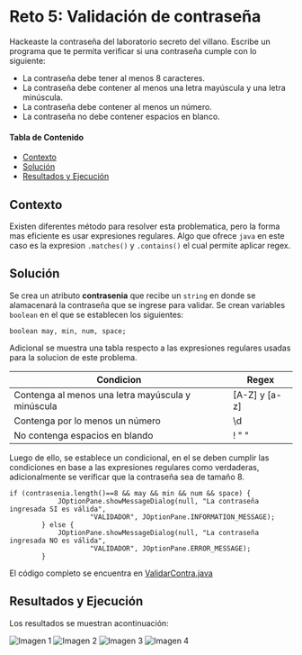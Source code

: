 # Reto 5: Validación de contraseña
Hackeaste la contraseña del laboratorio secreto del villano. Escribe un programa que te permita verificar si una contraseña cumple con lo siguiente:
* La contraseña debe tener al menos 8 caracteres.
* La contraseña debe contener al menos una letra mayúscula y una letra minúscula.
* La contraseña debe contener al menos un número.
* La contraseña no debe contener espacios en blanco.

#### Tabla de Contenido

- [Contexto](#contexto)
- [Solución](#solución)
- [Resultados y Ejecución](#resultados-y-ejecución)

## Contexto
Existen diferentes método para resolver esta problematica, pero la forma mas eficiente es usar expresiones regulares. Algo que ofrece ```java``` en este caso es la expresion ```.matches()``` y ```.contains()``` el cual permite aplicar regex.

## Solución
Se crea un atributo **contrasenia** que recibe un ```string``` en donde se alamacenará la contraseña que se ingrese para validar. Se crean variables ```boolean``` en el que se establecen los siguientes:

 ```boolean may, min, num, space;```

Adicional se muestra una tabla respecto a las expresiones regulares usadas para la solucion de este problema.

| Condicion      | Regex |  
| ----------- | ----------- |
| Contenga al menos una letra mayúscula y minúscula | [A-Z] y [a-z] |
| Contenga por lo menos un número   | \\d |
| No contenga espacios en blando | ! " "  |

Luego de ello, se establece un condicional, en el se deben cumplir las condiciones en base a las expresiones regulares como verdaderas, adicionalmente se verificar que la contraseña sea de tamaño 8.

```
if (contrasenia.length()==8 && may && min && num && space) {
            JOptionPane.showMessageDialog(null, "La contraseña ingresada SI es válida",
                    "VALIDADOR", JOptionPane.INFORMATION_MESSAGE);
        } else {
            JOptionPane.showMessageDialog(null, "La contraseña ingresada NO es válida",
                    "VALIDADOR", JOptionPane.ERROR_MESSAGE);
        }
```
El código completo se encuentra en [ValidarContra.java](https://github.com/ShanderGonzalez/30DaysOfCode/blob/master/src/Desafio5/ValidarContra.java "ValidarContra.java")

## Resultados y Ejecución
Los resultados se muestran acontinuación:

![Imagen 1](https://github.com/ShanderGonzalez/30DaysOfCode/assets/94009521/ba744404-40e6-4663-9441-832ce5ca0fb5)
![Imagen 2](https://github.com/ShanderGonzalez/30DaysOfCode/assets/94009521/b96eebe6-29a5-4f23-9795-8936f41ccdeb)
![Imagen 3](https://github.com/ShanderGonzalez/30DaysOfCode/assets/94009521/12c60a89-1e1e-4b0a-9c88-183ebf0e8a3b)
![Imagen 4](https://github.com/ShanderGonzalez/30DaysOfCode/assets/94009521/ef045447-0e3d-4f26-9b95-34a5af59c320)



